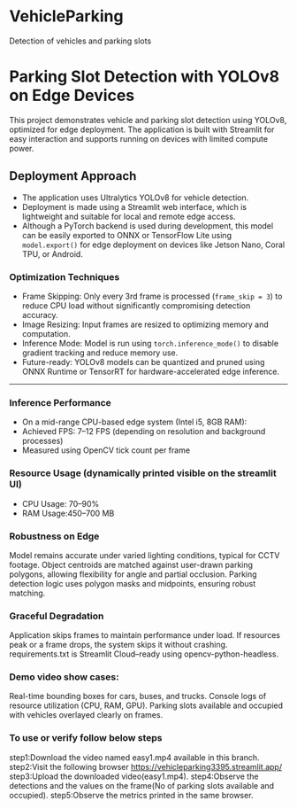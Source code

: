 # VehicleParking
Detection of vehicles and parking slots
# Parking Slot Detection with YOLOv8 on Edge Devices

This project demonstrates vehicle and parking slot detection using YOLOv8, optimized for edge deployment. The application is built with Streamlit for easy interaction and supports running on devices with limited compute power.

## Deployment Approach
- The application uses Ultralytics YOLOv8 for vehicle detection.
- Deployment is made using a Streamlit web interface, which is lightweight and suitable for local and remote edge access.
- Although a PyTorch backend is used during development, this model can be easily exported to ONNX or TensorFlow Lite using `model.export()` for edge deployment on devices like Jetson Nano, Coral TPU, or Android.

### Optimization Techniques

- Frame Skipping: Only every 3rd frame is processed (`frame_skip = 3`) to reduce CPU load without significantly compromising detection accuracy.
- Image Resizing: Input frames are resized to optimizing memory and computation.
- Inference Mode: Model is run using `torch.inference_mode()` to disable gradient tracking and reduce memory use.
- Future-ready: YOLOv8 models can be quantized and pruned using ONNX Runtime or TensorRT for hardware-accelerated edge inference.

---

### Inference Performance
  - On a mid-range CPU-based edge system (Intel i5, 8GB RAM):
  - Achieved FPS: 7–12 FPS (depending on resolution and background processes)
  - Measured using OpenCV tick count per frame

### Resource Usage (dynamically printed visible on the streamlit UI)
- CPU Usage: 70–90% 
- RAM Usage:450–700 MB

### Robustness on Edge
Model remains accurate under varied lighting conditions, typical for CCTV footage.
Object centroids are matched against user-drawn parking polygons, allowing flexibility for angle and partial occlusion.
Parking detection logic uses polygon masks and midpoints, ensuring robust matching.

### Graceful Degradation
Application skips frames to maintain performance under load.
If resources peak or a frame drops, the system skips it without crashing.
requirements.txt is Streamlit Cloud–ready using opencv-python-headless.

### Demo video show cases:
Real-time bounding boxes for cars, buses, and trucks.
Console logs of resource utilization (CPU, RAM, GPU).
Parking slots available and occupied with vehicles overlayed clearly on frames.

### To use or verify follow below steps
step1:Download the video named easy1.mp4 available in this branch.
step2:Visit the following browser https://vehicleparking3395.streamlit.app/
step3:Upload the downloaded video(easy1.mp4).
step4:Observe the detections and the values on the frame(No of parking slots available and occupied).
step5:Observe the metrics printed in the same browser.

